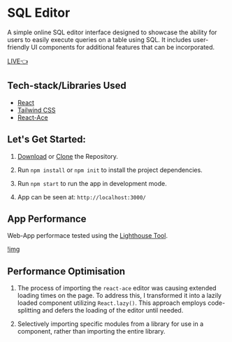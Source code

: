 
# SQL Editor

A simple online SQL editor interface designed to showcase the ability for users to easily execute queries on a table using SQL. It includes user-friendly UI components for additional features that can be incorporated.

[LIVE👈](https://sqleditorassigment.netlify.app/)

## Tech-stack/Libraries Used

- [React](https://reactjs.org/)
- [Tailwind CSS](https://tailwindcss.com/)
- [React-Ace](https://www.npmjs.com/package/react-ace)

## Let's Get Started:

1. [Download](https://github.com/AnkitV13/sqlEditor) or [Clone](https://github.com/AnkitV13/sqlEditor.git) the Repository.
2. Run `npm install` or `npm init` to install the project dependencies.

3. Run `npm start` to run the app in development mode.

4. App can be seen at: `http://localhost:3000/`

## App Performance

Web-App performace tested using the [Lighthouse Tool](https://developers.google.com/web/tools/lighthouse).

[!img](https://github.com/AnkitV13/sqlEditor/assets/88629363/4d3aa6a3-efab-4765-8df3-ce576eba7eb2)

## Performance Optimisation

1. The process of importing the `react-ace` editor was causing extended loading times on the page. To address this, I transformed it into a lazily loaded component utilizing `React.lazy()`. This approach employs code-splitting and defers the loading of the editor until needed.

2. Selectively importing specific modules from a library for use in a component, rather than importing the entire library.






